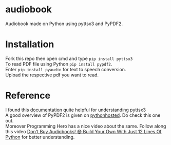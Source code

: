 # audiobook
Audiobook made on Python using pyttsx3 and PyPDF2.

# Installation
Fork this repo then open cmd and type `pip install pyttsx3`
<br>
To read PDF file using Python `pip install pypdf2`.
<br>
Enter `pip install pyaudio` for text to speech conversion.
<br> Upload the respective pdf you want to read.


# Reference
I found this [documentation](https://pyttsx3.readthedocs.io/en/latest/) quite helpful for understanding pyttsx3
<br>
A good overview of PyPDF2 is given on [pythonhosted](https://pythonhosted.org/PyPDF2/). Do check this one out.
<br>
Moreover Programming Hero has a nice video about the same. 
Follow along this video [Don't Buy Audiobooks! 😎 Build Your Own With Just 12 Lines Of Python](https://www.youtube.com/watch?v=kyZ_5cvrXJI) for better understanding.
